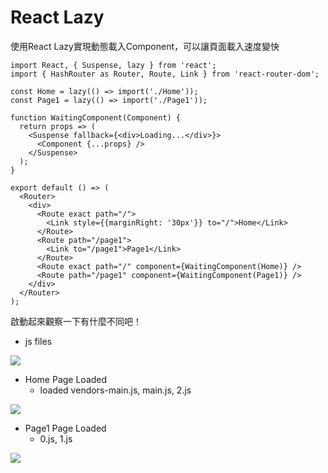 # React Lazy

使用React Lazy實現動態載入Component，可以讓頁面載入速度變快

```
import React, { Suspense, lazy } from 'react';
import { HashRouter as Router, Route, Link } from 'react-router-dom';

const Home = lazy(() => import('./Home'));
const Page1 = lazy(() => import('./Page1'));

function WaitingComponent(Component) {
  return props => (
    <Suspense fallback={<div>Loading...</div>}>
      <Component {...props} />
    </Suspense>
  );
}

export default () => (
  <Router>
    <div>
      <Route exact path="/">
        <Link style={{marginRight: '30px'}} to="/">Home</Link>
      </Route>
      <Route path="/page1">
        <Link to="/page1">Page1</Link>
      </Route>
      <Route exact path="/" component={WaitingComponent(Home)} />
      <Route path="/page1" component={WaitingComponent(Page1)} />
    </div>
  </Router>
);

```

啟動起來觀察一下有什麼不同吧！

- js files

![](https://i.imgur.com/lSG3kZ5.png)

- Home Page Loaded
  - loaded vendors-main.js, main.js, 2.js

![](https://i.imgur.com/HZmCdqC.png)

- Page1 Page Loaded
  - 0.js, 1.js
  
![](https://i.imgur.com/pD4MvgQ.png)
